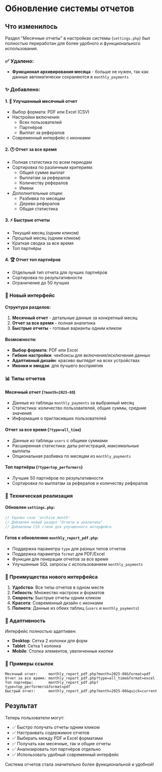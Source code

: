 # Обновление системы отчетов

## Что изменилось

Раздел "Месячные отчеты" в настройках системы (`settings.php`) был полностью переработан для более удобного и функционального использования.

### ✅ Удалено:
- **Функционал архивирования месяца** - больше не нужен, так как данные автоматически сохраняются в `monthly_payments`

### ✨ Добавлено:

#### 1. **📅 Улучшенный месячный отчет**
- Выбор формата: PDF или Excel (CSV)
- Настройки включения:
  - Всех пользователей
  - Партнёров
  - Выплат за рефералов
- Современный интерфейс с иконками

#### 2. **🕐 Отчет за все время** 
- Полная статистика по всем периодам
- Сортировка по различным критериям:
  - Общей сумме выплат
  - Выплатам за рефералов  
  - Количеству рефералов
  - Имени
- Дополнительные опции:
  - Разбивка по месяцам
  - Дерево рефералов
  - Общая статистика

#### 3. **⚡ Быстрые отчеты**
- Текущий месяц (одним кликом)
- Прошлый месяц (одним кликом)
- Краткая сводка за все время
- Топ партнёры

#### 4. **🏆 Отчет топ партнёров**
- Отдельный тип отчета для лучших партнёров
- Сортировка по результативности
- Ограничение до 50 лучших

### 🎨 Новый интерфейс

#### Структура разделов:
1. **Месячный отчет** - детальные данные за конкретный месяц
2. **Отчет за все время** - полная аналитика
3. **Быстрые отчеты** - готовые варианты одним кликом

#### Возможности:
- **Выбор формата**: PDF или Excel
- **Гибкие настройки**: чекбоксы для включения/исключения данных
- **Адаптивный дизайн**: красиво выглядит на всех устройствах
- **Иконки и эмодзи**: для лучшего восприятия

### 📊 Типы отчетов

#### Месячный отчет (`?month=2025-08`)
- Данные из таблицы `monthly_payments` за выбранный месяц
- Статистика: количество пользователей, общие суммы, средние значения
- Информация о пригласивших пользователей

#### Отчет за все время (`?type=all_time`)
- Данные из таблицы `users` с общими суммами
- Расширенная статистика: даты регистраций, максимальные выплаты
- Опциональная разбивка по месяцам из `monthly_payments`

#### Топ партнёры (`?type=top_performers`)
- Лучшие 50 партнёров по результативности
- Сортировка по выплатам за рефералов и количеству рефералов

### 🔧 Техническая реализация

#### Обновлен `settings.php`:
```php
// Удален case 'archive_month'
// Добавлен новый раздел "Отчеты и аналитика"
// Добавлены CSS стили для улучшенного интерфейса
```

#### Готов к обновлению `monthly_report_pdf.php`:
- Поддержка параметра `type` для разных типов отчетов
- Поддержка параметра `format` для PDF/Excel
- Функции для генерации отчетов за все время
- Улучшенные SQL запросы с использованием `monthly_payments`

### 🎯 Преимущества нового интерфейса

1. **Удобство**: Все типы отчетов в одном месте
2. **Гибкость**: Множество настроек и форматов
3. **Скорость**: Быстрые отчеты одним кликом
4. **Красота**: Современный дизайн с иконками
5. **Полнота**: Данные из обеих таблиц (`users` и `monthly_payments`)

### 📱 Адаптивность

Интерфейс полностью адаптивен:
- **Desktop**: Сетка 2 колонки для форм
- **Tablet**: Сетка 1 колонка 
- **Mobile**: Стопка элементов, увеличенные кнопки

### 🔗 Примеры ссылок

```
Месячный отчет:     monthly_report_pdf.php?month=2025-08&format=pdf
Отчет за все время: monthly_report_pdf.php?type=all_time&format=excel
Топ партнёры:       monthly_report_pdf.php?type=top_performers&format=pdf
Быстрый отчет:      monthly_report_pdf.php?month=2025-08&quick=current
```

## Результат

Теперь пользователи могут:
- ✅ Быстро получать отчеты одним кликом
- ✅ Настраивать содержимое отчетов
- ✅ Выбирать между PDF и Excel форматами  
- ✅ Получать как месячные, так и общие отчеты
- ✅ Анализировать топ партнёров отдельно
- ✅ Использовать удобный современный интерфейс

Система отчетов стала значительно более функциональной и удобной!
